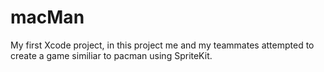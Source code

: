 # macMan
My first Xcode project, in this project me and my teammates attempted to create a game similiar to pacman using SpriteKit. 
